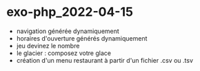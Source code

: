 # exo-php_2022-04-15
- navigation générée dynamiquement
- horaires d'ouverture générés dynamiquement
- jeu devinez le nombre
- le glacier : composez votre glace
- création d'un menu restaurant à partir d'un fichier .csv ou .tsv
